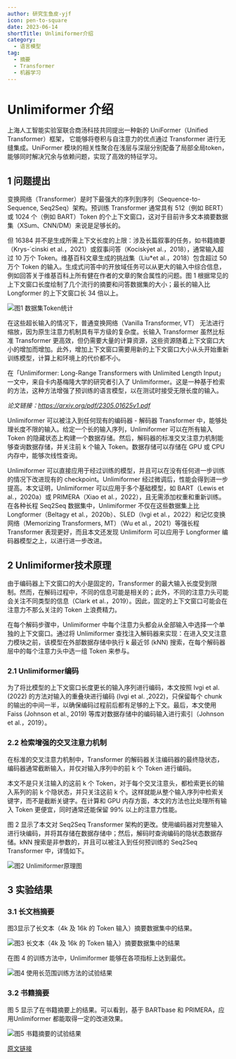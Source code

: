 ```yaml
---
author: 研究生鱼皮-yjf
icon: pen-to-square
date: 2023-06-14
shortTitle: Unlimiformer介绍
category:
  - 语言模型
tag:
  - 摘要
  - Transformer
  - 机器学习
---
```


# Unlimiformer 介绍

上海人工智能实验室联合商汤科技共同提出一种新的 UniFormer（Unified Transformer）框架， 它能够将卷积与自注意力的优点通过 Transformer 进行无缝集成。UniFormer 模块的相关性聚合在浅层与深层分别配备了局部全局token，能够同时解决冗余与依赖问题，实现了高效的特征学习。

<!-- more --> 

## 1 问题提出

变换网络（Transformer）是时下最强大的序列到序列（Sequence-to-Sequence, Seq2Seq）架构。预训练 Transformer 通常具有 512（例如 BERT）或 1024 个（例如 BART）Token 的个上下文窗口，这对于目前许多文本摘要数据集（XSum、CNN/DM）来说是足够长的。

但 16384 并不是生成所需上下文长度的上限：涉及长篇叙事的任务，如书籍摘要（Krys-´cinski et al.，2021）或叙事问答（Kociskýet al.，2018），通常输入超过 10 万个 Token。维基百科文章生成的挑战集（Liu*et al.，2018）包含超过 50 万个 Token 的输入。生成式问答中的开放域任务可以从更大的输入中综合信息，例如回答关于维基百科上所有健在作者的文章的聚合属性的问题。图 1 根据常见的上下文窗口长度绘制了几个流行的摘要和问答数据集的大小；最长的输入比 Longformer 的上下文窗口长 34 倍以上。

![图1 数据集Token统计](/assets/images/llm/Unlimiformer1.png)

在这些超长输入的情况下，普通变换网络（Vanilla Transformer, VT） 无法进行缩放，因为原生注意力机制具有平方级的复杂度。长输入 Transformer 虽然比标准 Transformer 更高效，但仍需要大量的计算资源，这些资源随着上下文窗口大小的增加而增加。此外，增加上下文窗口需要用新的上下文窗口大小从头开始重新训练模型，计算上和环境上的代价都不小。

在「Unlimiformer: Long-Range Transformers with Unlimited Length Input」一文中，来自卡内基梅隆大学的研究者引入了 Unlimiformer。这是一种基于检索的方法，这种方法增强了预训练的语言模型，以在测试时接受无限长度的输入。

<!-- ![](/assets/images/llm/Unlimiformer2.png) -->

*论文链接：https://arxiv.org/pdf/2305.01625v1.pdf*

Unlimiformer 可以被注入到任何现有的编码器 - 解码器 Transformer 中，能够处理长度不限的输入。给定一个长的输入序列，Unlimiformer 可以在所有输入 Token 的隐藏状态上构建一个数据存储。然后，解码器的标准交叉注意力机制能够查询数据存储，并关注前 k 个输入 Token。数据存储可以存储在 GPU 或 CPU 内存中，能够次线性查询。

Unlimiformer 可以直接应用于经过训练的模型，并且可以在没有任何进一步训练的情况下改进现有的 checkpoint。Unlimiformer 经过微调后，性能会得到进一步提高。本文证明，Unlimiformer 可以应用于多个基础模型，如 BART（Lewis et al.，2020a）或 PRIMERA（Xiao et al.，2022），且无需添加权重和重新训练。在各种长程 Seq2Seq 数据集中，Unlimiformer 不仅在这些数据集上比 Longformer（Beltagy et al.，2020b）、SLED（Ivgi et al.，2022）和记忆变换网络（Memorizing Transformers, MT）（Wu et al.，2021）等强长程 Transformer 表现更好，而且本文还发现 Unlimiform 可以应用于 Longformer 编码器模型之上，以进行进一步改进。

## 2 Unlimiformer技术原理

由于编码器上下文窗口的大小是固定的，Transformer 的最大输入长度受到限制。然而，在解码过程中，不同的信息可能是相关的；此外，不同的注意力头可能会关注不同类型的信息（Clark et al.，2019）。因此，固定的上下文窗口可能会在注意力不那么关注的 Token 上浪费精力。

在每个解码步骤中，Unlimiformer 中每个注意力头都会从全部输入中选择一个单独的上下文窗口。通过将 Unlimiformer 查找注入解码器来实现：在进入交叉注意力模块之前，该模型在外部数据存储中执行 k 最近邻 (kNN) 搜索，在每个解码器层中的每个注意力头中选一组 Token 来参与。

### 2.1 Unlimiformer编码

为了将比模型的上下文窗口长度更长的输入序列进行编码，本文按照 Ivgi et al. (2022) 的方法对输入的重叠块进行编码 (Ivgi et al. ,2022)，只保留每个 chunk 的输出的中间一半，以确保编码过程前后都有足够的上下文。最后，本文使用 Faiss (Johnson et al., 2019) 等库对数据存储中的编码输入进行索引（Johnson et al.，2019）。

### 2.2 检索增强的交叉注意力机制

在标准的交叉注意力机制中，Transformer 的解码器关注编码器的最终隐状态，编码器通常截断输入，并仅对输入序列中的前 k 个 Token 进行编码。

本文不是只关注输入的这前 k 个 Token，对于每个交叉注意头，都检索更长的输入系列的前 k 个隐状态，并只关注这前 k 个。这样就能从整个输入序列中检索关键字，而不是截断关键字。在计算和 GPU 内存方面，本文的方法也比处理所有输入 Token 更便宜，同时通常还能保留 99% 以上的注意力性能。

图 2 显示了本文对 Seq2Seq Transformer 架构的更改。使用编码器对完整输入进行块编码，并将其存储在数据存储中；然后，解码时查询编码的隐状态数据存储。kNN 搜索是非参数的，并且可以被注入到任何预训练的 Seq2Seq Transformer 中，详情如下。

![图2 Unlimiformer原理图](/assets/images/llm/Unlimiformer3.png)

## 3 实验结果

### 3.1 长文档摘要

图3显示了长文本（4k 及 16k 的 Token 输入）摘要数据集中的结果。

![图3 长文本（4k 及 16k 的 Token 输入）摘要数据集中的结果](/assets/images/llm/Unlimiformer4.png)

在图 4 的训练方法中，Unlimiformer 能够在各项指标上达到最优。

![图4 使用长范围训练方法的试验结果](/assets/images/llm/Unlimiformer5.png)

### 3.2 书籍摘要

图 5 显示了在书籍摘要上的结果。可以看到，基于 BARTbase 和 PRIMERA，应用Unlimiformer 都能取得一定的改进效果。

![图5 书籍摘要的试验结果](/assets/images/llm/Unlimiformer6.png)

[原文链接]( https://mp.weixin.qq.com/s/VktrpfEUK99Zrm3AJJwW-g)
